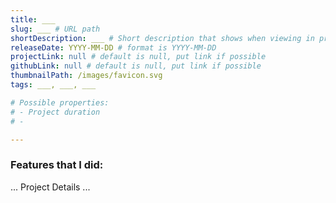 ```yaml
---
title: ___
slug: ___ # URL path
shortDescription: ___ # Short description that shows when viewing in projects page. 
releaseDate: YYYY-MM-DD # format is YYYY-MM-DD
projectLink: null # default is null, put link if possible
githubLink: null # default is null, put link if possible
thumbnailPath: /images/favicon.svg
tags: ___, ___, ___

# Possible properties:
# - Project duration
# - 

---
```


### Features that I did:

...
Project Details
...